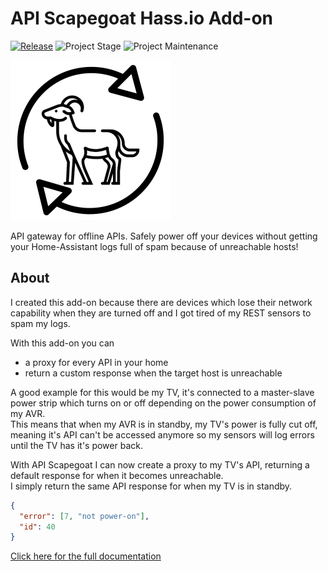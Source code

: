# API Scapegoat Hass.io Add-on

[![Release][release-shield]][release] ![Project Stage][project-stage-shield] ![Project Maintenance][maintenance-shield]

<img src="logo.png" height="256">

API gateway for offline APIs. Safely power off your devices without getting your Home-Assistant logs full of spam because of unreachable hosts!

## About

I created this add-on because there are devices which lose their network capability when they are turned off and I got tired of my REST sensors to spam my logs.

With this add-on you can

- a proxy for every API in your home
- return a custom response when the target host is unreachable

A good example for this would be my TV, it's connected to a master-slave power strip which turns on or off depending on the power consumption of my AVR.  
This means that when my AVR is in standby, my TV's power is fully cut off, meaning it's API can't be accessed anymore so my sensors will log errors until the TV has it's power back.

With API Scapegoat I can now create a proxy to my TV's API, returning a default response for when it becomes unreachable.  
I simply return the same API response for when my TV is in standby.

```json
{ 
  "error": [7, "not power-on"], 
  "id": 40 
}
```

[Click here for the full documentation][docs]

[docs]: https://github.com/shawly/hassio-api-scapegoat/blob/v1.0.0/README.md
[maintenance-shield]: https://img.shields.io/maintenance/yes/2020.svg
[project-stage-shield]: https://img.shields.io/badge/project%20stage-wip-orange.svg
[release-shield]: https://img.shields.io/badge/version-v1.0.0-blue.svg
[release]: https://github.com/shawly/hassio-api-scapegoat/tree/v1.0.0